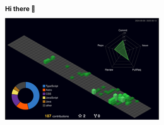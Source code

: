 ## Hi there 👋

<div align="center">

  ![GitHub stats](https://raw.githubusercontent.com/joscaride/joscaride/master/profile-3d-contrib/profile-night-green.svg)

</div>
